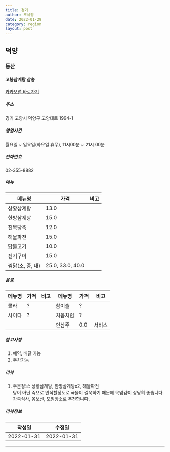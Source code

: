 ```yaml
---
title: 경기
author: 조세영
date: 2022-01-29
category: region
layout: post
---
```


## 덕양
### 동산
#### 고봉삼계탕 삼송
[카카오맵 바로가기](http://kko.to/FfR2deBF1)

##### 주소
경기 고양시 덕양구 고양대로 1994-1

##### 영업시간
월요일 ~ 일요일(화요일 휴무), 11시00분 ~ 21시 00분

##### 전화번호
02-355-8882

##### 메뉴
| 메뉴명         | 가격               | 비고  |
|-------------|------------------|-----|
| 상황삼계탕       | 13.0             |     |
| 한방삼계탕       | 15.0             |     |
| 전복닭죽        | 12.0             |     |
| 해물파전        | 15.0             |     |
| 닭불고기        | 10.0             |     |
| 전기구이        | 15.0             |     |
| 찜닭(소, 중, 대) | 25.0, 33.0, 40.0 |     |

##### 음료
| 메뉴명 | 가격  | 비고  | 메뉴명  | 가격  | 비고  |
|-----|-----|-----|------|-----|-----|
| 콜라  | ?   |     | 참이슬  | ?   |     |
| 사이다 | ?   |     | 처음처럼 | ?   |     |
|     |     |     | 인삼주  | 0.0 | 서비스 |

##### 참고사항
1. 예약, 배달 가능
2. 주차가능

##### 리뷰
1. 주문정보: 상황삼계탕, 한방삼계탕x2, 해물파전<br>탕이 아닌 죽으로 인식할정도로 국물이 걸쭉하기 때문에 목넘김이 상당히 좋습니다.<br>가족식사, 몸보신, 모임장소로 추천합니다. 

##### 리뷰정보
| 작성일        | 수정일        |
|------------|------------|
| 2022-01-31 | 2022-01-31 |

---

